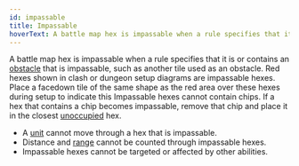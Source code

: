 ```yaml
---
id: impassable
title: Impassable
hoverText: A battle map hex is impassable when a rule specifies that it is or contains an [obstacle](/docs/glossary/obstacle) that is impassable, such as another tile used as an obstacle. Red hexes shown in clash or dungeon setup diagrams are impassable hexes. Place a facedown tile of the same shape as the red area over these hexes during setup to indicate this Impassable hexes cannot contain chips. If a hex that contains a chip becomes impassable, remove that chip and place it in the closest [unoccupied](/docs/glossary/occupied) hex.
---
```


A battle map hex is impassable when a rule specifies that it is or contains an [obstacle](/docs/glossary/obstacle) that is impassable, such as another tile used as an obstacle. Red hexes shown in clash or dungeon setup diagrams are impassable hexes. Place a facedown tile of the same shape as the red area over these hexes during setup to indicate this Impassable hexes cannot contain chips. If a hex that contains a chip becomes impassable, remove that chip and place it in the closest [unoccupied](/docs/glossary/occupied) hex.

- A [unit](/docs/glossary/unit) cannot move through a hex that is impassable.
- Distance and [range](/docs/glossary/range) cannot be counted through impassable hexes.
- Impassable hexes cannot be targeted or affected by other abilities.
